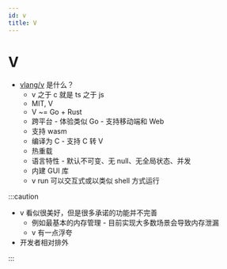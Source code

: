 ```yaml
---
id: v
title: V
---
```


# V

- [vlang/v](https://github.com/vlang/v) 是什么？
  - v 之于 c 就是 ts 之于 js
  - MIT, V
  - V ~= Go + Rust
  - 跨平台 - 体验类似 Go - 支持移动端和 Web
  - 支持 wasm
  - 编译为 C - 支持 C 转 V
  - 热重载
  - 语言特性 - 默认不可变、无 null、无全局状态、并发
  - 内建 GUI 库
  - v run 可以交互式或以类似 shell 方式运行


:::caution

- v 看似很美好，但是很多承诺的功能并不完善
  - 例如最基本的内存管理 - 目前实现大多数场景会导致内存泄漏
  - v 有一点浮夸
- 开发者相对排外

:::


